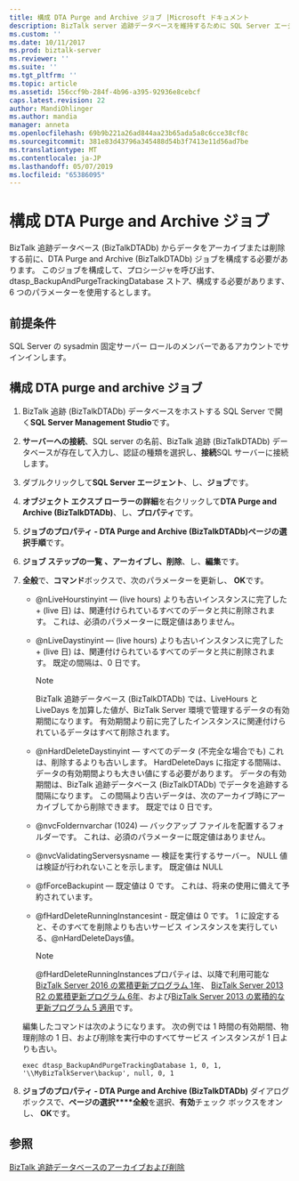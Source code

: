 ```yaml
---
title: 構成 DTA Purge and Archive ジョブ |Microsoft ドキュメント
description: BizTalk server 追跡データベースを維持するために SQL Server エージェントで、DTA Purge and Archive ジョブのパラメーターを設定します。
ms.custom: ''
ms.date: 10/11/2017
ms.prod: biztalk-server
ms.reviewer: ''
ms.suite: ''
ms.tgt_pltfrm: ''
ms.topic: article
ms.assetid: 156ccf9b-284f-4b96-a395-92936e8cebcf
caps.latest.revision: 22
author: MandiOhlinger
ms.author: mandia
manager: anneta
ms.openlocfilehash: 69b9b221a26ad844aa23b65ada5a8c6cce38cf8c
ms.sourcegitcommit: 381e83d43796a345488d54b3f7413e11d56ad7be
ms.translationtype: MT
ms.contentlocale: ja-JP
ms.lasthandoff: 05/07/2019
ms.locfileid: "65386095"
---
```

# <a name="configure-the-dta-purge-and-archive-job"></a>構成 DTA Purge and Archive ジョブ
BizTalk 追跡データベース (BizTalkDTADb) からデータをアーカイブまたは削除する前に、DTA Purge and Archive (BizTalkDTADb) ジョブを構成する必要があります。 このジョブを構成して、プロシージャを呼び出す、dtasp_BackupAndPurgeTrackingDatabase ストア、構成する必要があります、6 つのパラメーターを使用するとします。  
  
## <a name="prerequisites"></a>前提条件  
 SQL Server の sysadmin 固定サーバー ロールのメンバーであるアカウントでサインインします。  
  
## <a name="configure-the-dta-purge-and-archive-job"></a>構成 DTA purge and archive ジョブ  
  
1.  BizTalk 追跡 (BizTalkDTADb) データベースをホストする SQL Server で開く**SQL Server Management Studio**です。  
  
2.  **サーバーへの接続**、SQL server の名前、BizTalk 追跡 (BizTalkDTADb) データベースが存在して入力し、認証の種類を選択し、**接続**SQL サーバーに接続します。  
  
3. ダブルクリックして**SQL Server エージェント**、し、**ジョブ**です。  
  
4.  **オブジェクト エクスプ ローラーの詳細**を右クリックして**DTA Purge and Archive (BizTalkDTADb)**、し、**プロパティ**です。  
  
5.  **ジョブのプロパティ - DTA Purge and Archive (BizTalkDTADb)****ページの選択****手順**です。  
  
6.  **ジョブ ステップの一覧** **、アーカイブし、削除**、し、**編集**です。  
  
7.  **全般**で、**コマンド**ボックスで、次のパラメーターを更新し、 **OK**です。  
  
    -   @nLiveHourstinyint — (live hours) よりも古いインスタンスに完了した + (live 日) は、関連付けられているすべてのデータと共に削除されます。 これは、必須のパラメーターに既定値はありません。  
  
    -   @nLiveDaystinyint — (live hours) よりも古いインスタンスに完了した + (live 日) は、関連付けられているすべてのデータと共に削除されます。 既定の間隔は、0 日です。  
  
        > [!NOTE]
        >  BizTalk 追跡データベース (BizTalkDTADb) では、LiveHours と LiveDays を加算した値が、BizTalk Server 環境で管理するデータの有効期間になります。 有効期間より前に完了したインスタンスに関連付けられているデータはすべて削除されます。  
  
    -   @nHardDeleteDaystinyint — すべてのデータ (不完全な場合でも) これは、削除するよりも古いします。 HardDeleteDays に指定する間隔は、データの有効期間よりも大きい値にする必要があります。 データの有効期間は、BizTalk 追跡データベース (BizTalkDTADb) でデータを追跡する間隔になります。 この間隔より古いデータは、次のアーカイブ時にアーカイブしてから削除できます。 既定では 0 日です。  
  
    -   @nvcFoldernvarchar (1024) — バックアップ ファイルを配置するフォルダーです。 これは、必須のパラメーターに既定値はありません。  
  
    -   @nvcValidatingServersysname — 検証を実行するサーバー。 NULL 値は検証が行われないことを示します。 既定値は NULL  
  
    -   @fForceBackupint — 既定値は 0 です。 これは、将来の使用に備えて予約されています。  
  
    -   @fHardDeleteRunningInstancesint - 既定値は 0 です。 1 に設定すると、そのすべてを削除よりも古いサービス インスタンスを実行している、@nHardDeleteDays値。 
    
        > [!NOTE]
        > @fHardDeleteRunningInstancesプロパティは、以降で利用可能な[BizTalk Server 2016 の累積更新プログラム 1年](https://support.microsoft.com/help/3208238/cumulative-update-1-for-microsoft-biztalk-server-2016)、 [BizTalk Server 2013 R2 の累積更新プログラム 6年](https://support.microsoft.com/en-us/help/4020020/cumulative-update-package-6-for-biztalk-server-2013-r2)、および[BizTalk Server 2013 の累積的な更新プログラム 5 適用](https://support.microsoft.com/help/3194301/cumulative-update-5-for-biztalk-server-2013)です。  
  
    編集したコマンドは次のようになります。 次の例では 1 時間の有効期間、物理削除の 1 日、および削除を実行中のすべてサービス インスタンスが 1 日よりも古い。  
  
    ```  
    exec dtasp_BackupAndPurgeTrackingDatabase 1, 0, 1, '\\MyBizTalkServer\backup', null, 0, 1  
    ```  
  
8.  **ジョブのプロパティ - DTA Purge and Archive (BizTalkDTADb)** ダイアログ ボックスで、**ページの選択****全般**を選択、**有効**チェック ボックスをオンし、 **OK**です。  
  
## <a name="see-also"></a>参照  
 [BizTalk 追跡データベースのアーカイブおよび削除](../core/archiving-and-purging-the-biztalk-tracking-database.md)
